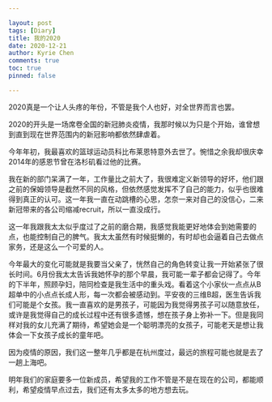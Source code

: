 ```yaml
---

layout: post
tags: [Diary]
title: 我的2020
date: 2020-12-21
author: Kyrie Chen
comments: true
toc: true
pinned: false

---
```


2020真是一个让人头疼的年份，不管是我个人也好，对全世界而言也罢。

2020的开头是一场席卷全国的新冠肺炎疫情，我那时候以为只是个开始，谁曾想到直到现在世界范围内的新冠影响都依然肆虐着。

今年年初，我最喜欢的篮球运动员科比布莱恩特意外去世了。惋惜之余我却很庆幸2014年的感恩节曾在洛杉矶看过他的比赛。

我在新的部门呆满了一年，工作量比之前大了，我很难定义新领导的好坏，他们跟之前的保姆领导是截然不同的风格，但依然感觉发挥不了自己的能力，似乎也很难得到真正的认可。这一年我一直在动跳槽的心思，怎奈一来对自己的没信心，二来新冠带来的各公司缩减recruit，所以一直没成行。

这一年我跟我太太似乎度过了之前的磨合期，我感觉我能更好地体会到她需要的点，也能控制自己的脾气。我太太虽然有时候挺懒的，有时却也会逼着自己去做点家务，还是这么一个可爱的人。

今年最大的变化可能就是我要当父亲了，恍然自己的角色转变让我一开始紧张了很长时间。6月份我太太告诉我她怀孕的那个早晨，我可能一辈子都会记得了。今年的下半年，照顾孕妇，陪同检查是我生活中的重头戏。看着这个小家伙一点点从B超单中的小点点长成人形，每一次都会被感动到。平安夜的三维B超，医生告诉我们可能是个女孩。我一直喜欢的是男孩子，可能因为我觉得男孩子可以随意放任，或许是我觉得自己的成长过程中还有很多遗憾，想在孩子身上弥补一下。但是我同样对我的女儿充满了期待，希望她会是一个聪明漂亮的女孩子，可能老天是想让我体会一下女孩子成长的童年吧。

因为疫情的原因，我们这一整年几乎都是在杭州度过，最远的旅程可能也就是去了一趟上海吧。

明年我们的家庭要多一位新成员，希望我的工作不管是不是在现在的公司，都能顺利，希望疫情早点过去，我们还有太多太多的地方想去玩。